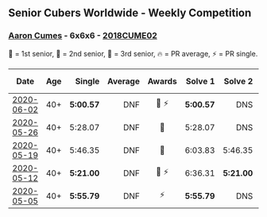 ## Senior Cubers Worldwide - Weekly Competition
### [Aaron Cumes](../aaron_cumes.md) - 6x6x6 - [2018CUME02](https://www.worldcubeassociation.org/persons/2018CUME02?event=666)

🥇 = 1st senior, 🥈 = 2nd senior, 🥉 = 3rd senior, 🔥 = PR average, ⚡ = PR single.

| Date | Age | Single | Average | Awards | Solve 1 | Solve 2 | Solve 3 | Video |
| :--: | :--: | --: | --: | :--: | --: | --: | --: | :-- |
| [2020-06-02](../../results/666/2020-06-02.md) | 40+ | **5:00.57** | DNF | 🥉 ⚡ | **5:00.57** | DNS | DNS | [Link](https://www.facebook.com/events/573401076937046/permalink/574489523494868/) |
| [2020-05-26](../../results/666/2020-05-26.md) | 40+ | 5:28.07 | DNF | 🥉 | 5:28.07 | DNS | DNS | [Link](https://www.facebook.com/events/637852836799991/permalink/638408876744387/) |
| [2020-05-19](../../results/666/2020-05-19.md) | 40+ | 5:46.35 | DNF | 🥉 | 6:03.83 | 5:46.35 | DNS | [Link](https://www.facebook.com/events/201300894172579/permalink/201830760786259/) |
| [2020-05-12](../../results/666/2020-05-12.md) | 40+ | **5:21.00** | DNF | 🥉 ⚡ | 6:36.31 | **5:21.00** | DNS | [Link](https://www.facebook.com/events/276138643524223/permalink/276787300126024/) |
| [2020-05-05](../../results/666/2020-05-05.md) | 40+ | **5:55.79** | DNF | ⚡ | **5:55.79** | DNS | DNS | [Link](https://www.facebook.com/events/557526585195168/permalink/558322268448933/) |


<!-- Global site tag (gtag.js) - Google Analytics -->
<script async src="https://www.googletagmanager.com/gtag/js?id=UA-86348435-3"></script>
<script>window.dataLayer = window.dataLayer || []; function gtag() {dataLayer.push(arguments);} gtag('js', new Date()); gtag('config', 'UA-86348435-3');</script>
